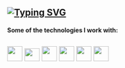 [![Typing SVG](https://readme-typing-svg.herokuapp.com?color=%2318526C&size=25&center=false&lines=Welcome+to+my+github+profile!   )](https://git.io/typing-svg)
---
#### Some of the technologies I work with:
<img src="https://d1yjjnpx0p53s8.cloudfront.net/styles/logo-thumbnail/s3/082014/js1_0.png?itok=9fCD5b30" width="35px" height="35px"/>&nbsp;<img src="https://rt-ed.com/wp-content/uploads/2021/05/nodejs-logo-1.png" width="35px" height="30px"/>&nbsp;<img src="https://upload.wikimedia.org/wikipedia/commons/thumb/1/18/ISO_C%2B%2B_Logo.svg/1822px-ISO_C%2B%2B_Logo.svg.png" width="35px" height="35px"/>&nbsp;<img src="https://upload.wikimedia.org/wikipedia/commons/thumb/b/b2/Database-mysql.svg/1448px-Database-mysql.svg.png" width="35px" height="35px"/>&nbsp;<img src="https://cdn.ccdc.cam.ac.uk/content/images/products/Product-Python.png" width="35px" height="35px"/>&nbsp;<img src="https://upload.wikimedia.org/wikipedia/he/0/05/Java_Logo.svg.png" width="35px" height="35px"/>
---
